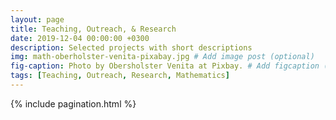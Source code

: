 ```yaml
---
layout: page
title: Teaching, Outreach, & Research
date: 2019-12-04 00:00:00 +0300
description: Selected projects with short descriptions
img: math-oberholster-venita-pixabay.jpg # Add image post (optional)
fig-caption: Photo by Obersholster Venita at Pixbay. # Add figcaption (optional)
tags: [Teaching, Outreach, Research, Mathematics] 
---
```

{% include pagination.html %}
